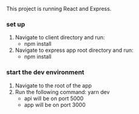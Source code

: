 This project is running React and Express. 

### set up 
1. Navigate to client directory and run:
    - npm install 
2. Navigate to express app root directory and run: 
    - npm install 

### start the dev environment 
1. Navigate to the root of the app
2. Run the following command:
    yarn dev
    - api will be on port 5000
    - app will be on port 3000